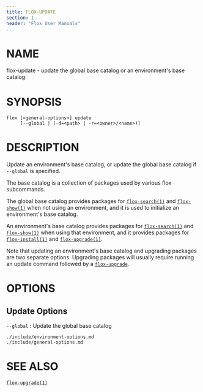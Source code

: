 ```yaml
---
title: FLOX-UPDATE
section: 1
header: "Flox User Manuals"
...
```



# NAME

flox-update - update the global base catalog or an environment's base catalog

# SYNOPSIS

```
flox [<general-options>] update
     [--global | (-d=<path> | -r=<owner>/<name>)]
```

# DESCRIPTION

Update an environment's base catalog,
or update the global base catalog if `--global` is specified.

The base catalog is a collection of packages used by various flox subcommands.

The global base catalog provides packages for
[`flox-search(1)`](./flox-search.md) and [`flox-show(1)`](./flox-show.md) when
not using an environment,
and it is used to initialize an environment's base catalog.

An environment's base catalog provides packages for
[`flox-search(1)`](./flox-search.md) and [`flox-show(1)`](./flox-show.md) when
using that environment,
and it provides packages for [`flox-install(1)`](./flox-install.md) and
[`flox-upgrade(1)`](./flox-upgrade.md).

Note that updating an environment's base catalog and upgrading packages are two
separate options.
Upgrading packages will usually require running an update command followed by a
[`flox-upgrade`](./flox-upgrade.md).

# OPTIONS

## Update Options

`--global`
:   Update the global base catalog

```{.include}
./include/environment-options.md
./include/general-options.md
```

# SEE ALSO

[`flox-upgrade(1)`](./flox-upgrade.md)
